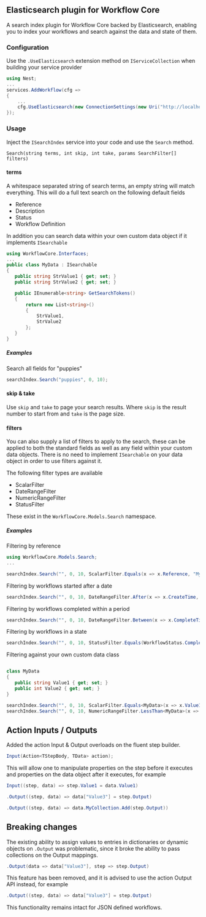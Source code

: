 
## Elasticsearch plugin for Workflow Core

A search index plugin for Workflow Core backed by Elasticsearch, enabling you to index your workflows and search against the data and state of them.

### Configuration

Use the `.UseElasticsearch` extension method on `IServiceCollection` when building your service provider

```C#
using Nest;
...
services.AddWorkflow(cfg =>
{
	...
	cfg.UseElasticsearch(new ConnectionSettings(new Uri("http://localhost:9200")), "index_name");
});
```

### Usage

Inject the `ISearchIndex` service into your code and use the `Search` method.

```
Search(string terms, int skip, int take, params SearchFilter[] filters)
```

#### terms

A whitespace separated string of search terms, an empty string will match everything.
This will do a full text search on the following default fields
 * Reference
 * Description
 * Status
 * Workflow Definition

 In addition you can search data within your own custom data object if it implements `ISearchable`

 ```c#
 using WorkflowCore.Interfaces;
 ...
 public class MyData : ISearchable
{
    public string StrValue1 { get; set; }
    public string StrValue2 { get; set; }

    public IEnumerable<string> GetSearchTokens()
    {
        return new List<string>()
        {
            StrValue1,
            StrValue2
        };    
    }
}
 ```

 ##### Examples

 Search all fields for "puppies"
 ```c#
 searchIndex.Search("puppies", 0, 10);
 ```

#### skip & take

Use `skip` and `take` to page your search results.  Where `skip` is the result number to start from and `take` is the page size.

#### filters

You can also supply a list of filters to apply to the search, these can be applied to both the standard fields as well as any field within your custom data objects.
There is no need to implement `ISearchable` on your data object in order to use filters against it.

The following filter types are available
 * ScalarFilter
 * DateRangeFilter
 * NumericRangeFilter
 * StatusFilter

 These exist in the `WorkflowCore.Models.Search` namespace.

 ##### Examples

 Filtering by reference
 ```c#
 using WorkflowCore.Models.Search;
 ...

 searchIndex.Search("", 0, 10, ScalarFilter.Equals(x => x.Reference, "My Reference"));
 ```

 Filtering by workflows started after a date
 ```c#
 searchIndex.Search("", 0, 10, DateRangeFilter.After(x => x.CreateTime, startDate));
 ```

 Filtering by workflows completed within a period
 ```c#
 searchIndex.Search("", 0, 10, DateRangeFilter.Between(x => x.CompleteTime, startDate, endDate));
 ```

 Filtering by workflows in a state
 ```c#
 searchIndex.Search("", 0, 10, StatusFilter.Equals(WorkflowStatus.Complete));
 ```

 Filtering against your own custom data class
 ```c#

 class MyData
 {
	public string Value1 { get; set; }
	public int Value2 { get; set; }
 }

 searchIndex.Search("", 0, 10, ScalarFilter.Equals<MyData>(x => x.Value1, "blue moon"));
 searchIndex.Search("", 0, 10, NumericRangeFilter.LessThan<MyData>(x => x.Value2, 5))
 ```


## Action Inputs / Outputs

Added the action Input & Output overloads on the fluent step builder.

```c#
Input(Action<TStepBody, TData> action);
```

This will allow one to manipulate properties on the step before it executes and properties on the data object after it executes, for example

```c#
Input((step, data) => step.Value1 = data.Value1)
```

```c#
.Output((step, data) => data["Value3"] = step.Output)
```

```c#
.Output((step, data) => data.MyCollection.Add(step.Output))
```

## Breaking changes

The existing ability to assign values to entries in dictionaries or dynamic objects on `.Output` was problematic, 
since it broke the ability to pass collections on the Output mappings.


```c#
.Output(data => data["Value3"], step => step.Output)
```

This feature has been removed, and it is advised to use the action Output API instead, for example


```c#
.Output((step, data) => data["Value3"] = step.Output)
```

This functionality remains intact for JSON defined workflows.